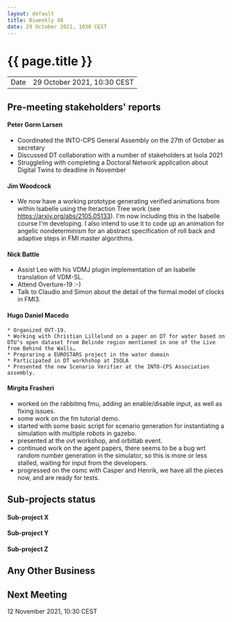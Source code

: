 ```yaml
---
layout: default
title: Biweekly 48
date: 29 October 2021, 1030 CEST
---
```


<script src="https://code.jquery.com/jquery-1.11.1.min.js">
</script>
<script src="/javascripts/edit.js"></script>
<script>setEditButonNm();</script>

# {{ page.title }}

|||
|---|---|
| Date | 29 October 2021, 10:30 CEST |


## Pre-meeting stakeholders' reports

<!-- Please keep in mind that the minutes are publicly available.-->

#### Peter Gorm Larsen
* Coordinated the INTO-CPS General Assembly on the 27th of October as secretary
* Discussed DT collaboration with a number of stakeholders at Isola 2021
* Struggleling with completing a Doctoral Network application about Digital Twins to deadline in November

#### Jim Woodcock
* We now have a working prototype generating verified animations from within Isabelle using the Iteraction Tree work (see https://arxiv.org/abs/2105.05133). I'm now including this in the Isabelle course I'm developing. I also intend to use it to code up an animation for angelic nondeterminism for an abstract specification of roll back and adaptive steps in FMI master algorithms.

#### Nick Battle
* Assist Leo with his VDMJ plugin implementation of an Isabelle translation of VDM-SL.
* Attend Overture-19 :-)
* Talk to Claudio and Simon about the detail of the formal model of clocks in FMI3.


#### Hugo Daniel Macedo
    * Organized OVT-19.
    * Working with Christian Lillelund on a paper on DT for water based on DTU’s open dataset from Belinde region mentioned in one of the Live from Behind the Walls…
    * Prepraring a EUROSTARS project in the water domain
    * Participated in DT workhshop at ISOLA
    * Presented the new Scenario Verifier at the INTO-CPS Association assembly.
    
#### Mirgita Frasheri
* worked on the rabbitmq fmu, adding an enable/disable input, as well as fixing issues.
* some work on the fm tutorial demo.
* started with some basic script for scenario generation for instantiating a simulation with multiple robots in gazebo.
* presented at the ovt workshop, and orbitlab event.
* continued work on the agent papers, there seems to be a bug wrt random number generation in the simulator, so this is more or less stalled, waiting for input from the developers.
* progressed on the osmc with Casper and Henrik, we have all the pieces now, and are ready for tests. 


## Sub-projects status


#### Sub-project X

#### Sub-project Y

#### Sub-project Z

##  Any Other Business

Next Meeting
------------

12 November 2021, 10:30 CEST


<div id="edit_page_div"></div>
